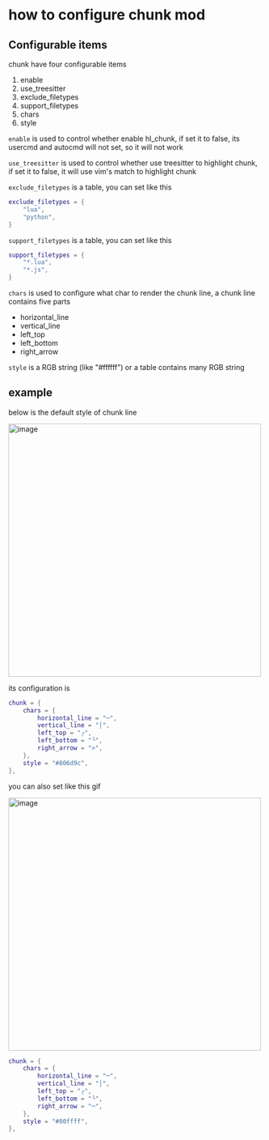 # how to configure chunk mod

## Configurable items

chunk have four configurable items

1. enable
2. use_treesitter
3. exclude_filetypes
4. support_filetypes
5. chars
6. style

`enable` is used to control whether enable hl_chunk, if set it to false, its usercmd and autocmd will not set, so it will not work

`use_treesitter` is used to control whether use treesitter to highlight chunk, if set it to false, it will use vim's match to highlight chunk

`exclude_filetypes` is a table, you can set like this

```lua
exclude_filetypes = {
    "lua",
    "python",
}
```

`support_filetypes` is a table, you can set like this

```lua
support_filetypes = {
    "*.lua",
    "*.js",
}
```

`chars` is used to configure what char to render the chunk line, a chunk line contains five parts

- horizontal_line
- vertical_line
- left_top
- left_bottom
- right_arrow

`style` is a RGB string (like "#ffffff") or a table contains many RGB string

## example

below is the default style of chunk line

<img width="500" alt="image" src="https://raw.githubusercontent.com/shellRaining/img/main/2302/23_hlchunk1.png">

its configuration is

```lua
chunk = {
    chars = {
        horizontal_line = "─",
        vertical_line = "│",
        left_top = "╭",
        left_bottom = "╰",
        right_arrow = ">",
    },
    style = "#806d9c",
},
```

<a id="chunk_example1">you can also set like this gif</a>

<img width="500" alt="image" src="https://raw.githubusercontent.com/shellRaining/img/main/2303/08_hlchunk8.gif">

```lua
chunk = {
    chars = {
        horizontal_line = "─",
        vertical_line = "│",
        left_top = "┌",
        left_bottom = "└",
        right_arrow = "─",
    },
    style = "#00ffff",
},
```
